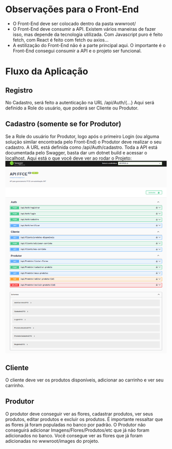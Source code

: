 # Observações para o Front-End
- O Front-End deve ser colocado dentro da pasta wwwroot/
- O Front-End deve consumir a API. Existem vários maneiras de fazer isso, mas depende da tecnologia utilizada. Com Javascript puro é feito fetch, com React é feito com fetch ou axios...
- A estilização do Front-End não é a parte principal aqui. O importante é o Front-End consegui consumir a API e o projeto ser funcional.  

# Fluxo da Aplicação
## Registro
No Cadastro, será feito a autenticação na URL /api/Auth/{...}
Aqui será definido a Role do usuário, que poderá ser Cliente ou Produtor.

## Cadastro (somente se for Produtor)
Se a Role do usuário for Produtor, logo após o primeiro Login (ou alguma solução similar encontrada pelo Front-End) o Produtor deve
realizar o seu cadastro. A URL está definida como /api/Auth/cadastro. Toda a API
está documentada pelo Swagger, basta dar um dotnet build e acessar o localhost.
Aqui está o que você deve ver ao rodar o Projeto:
![img.png](img.png)

## Cliente
O cliente deve ver os produtos disponíveis, adicionar ao carrinho e ver seu carrinho.

## Produtor
O produtor deve conseguir ver as flores, cadastrar produtos, ver seus produtos, editar produtos e excluir os produtos. É importante ressaltar que as flores já foram populadas no banco por padrão. O Produtor não conseguirá adicionar Imagens/Flores/Produtos/etc que já não foram adicionados no banco. Você consegue ver as flores que já foram adicionadas no wwwroot/images do projeto.

